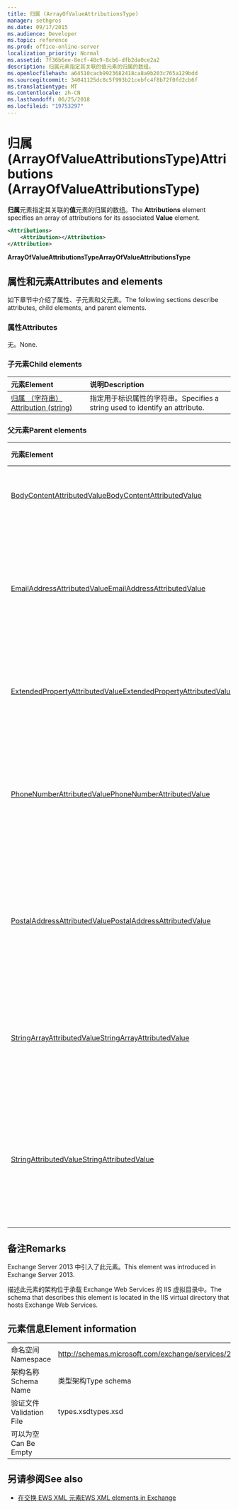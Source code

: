 ```yaml
---
title: 归属 (ArrayOfValueAttributionsType)
manager: sethgros
ms.date: 09/17/2015
ms.audience: Developer
ms.topic: reference
ms.prod: office-online-server
localization_priority: Normal
ms.assetid: 7f36b6ee-8ecf-48c9-8cb6-dfb2da0ce2a2
description: 归属元素指定其关联的值元素的归属的数组。
ms.openlocfilehash: a64510cacb9923682418ca8a9b203c765a129bdd
ms.sourcegitcommit: 34041125dc8c5f993b21cebfc4f8b72f0fd2cb6f
ms.translationtype: MT
ms.contentlocale: zh-CN
ms.lasthandoff: 06/25/2018
ms.locfileid: "19753297"
---
```

# <a name="attributions-arrayofvalueattributionstype"></a><span data-ttu-id="2fdc8-103">归属 (ArrayOfValueAttributionsType)</span><span class="sxs-lookup"><span data-stu-id="2fdc8-103">Attributions (ArrayOfValueAttributionsType)</span></span>

<span data-ttu-id="2fdc8-104">**归属**元素指定其关联的**值**元素的归属的数组。</span><span class="sxs-lookup"><span data-stu-id="2fdc8-104">The **Attributions** element specifies an array of attributions for its associated **Value** element.</span></span> 
  
```XML
<Attributions>
    <Attribution></Attribution>
</Attribution>
```

 <span data-ttu-id="2fdc8-105">**ArrayOfValueAttributionsType**</span><span class="sxs-lookup"><span data-stu-id="2fdc8-105">**ArrayOfValueAttributionsType**</span></span>
## <a name="attributes-and-elements"></a><span data-ttu-id="2fdc8-106">属性和元素</span><span class="sxs-lookup"><span data-stu-id="2fdc8-106">Attributes and elements</span></span>

<span data-ttu-id="2fdc8-107">如下章节中介绍了属性、子元素和父元素。</span><span class="sxs-lookup"><span data-stu-id="2fdc8-107">The following sections describe attributes, child elements, and parent elements.</span></span>
  
### <a name="attributes"></a><span data-ttu-id="2fdc8-108">属性</span><span class="sxs-lookup"><span data-stu-id="2fdc8-108">Attributes</span></span>

<span data-ttu-id="2fdc8-109">无。</span><span class="sxs-lookup"><span data-stu-id="2fdc8-109">None.</span></span>
  
### <a name="child-elements"></a><span data-ttu-id="2fdc8-110">子元素</span><span class="sxs-lookup"><span data-stu-id="2fdc8-110">Child elements</span></span>

|<span data-ttu-id="2fdc8-111">**元素**</span><span class="sxs-lookup"><span data-stu-id="2fdc8-111">**Element**</span></span>|<span data-ttu-id="2fdc8-112">**说明**</span><span class="sxs-lookup"><span data-stu-id="2fdc8-112">**Description**</span></span>|
|:-----|:-----|
|[<span data-ttu-id="2fdc8-113">归属 （字符串）</span><span class="sxs-lookup"><span data-stu-id="2fdc8-113">Attribution (string)</span></span>](attribution-string.md) <br/> |<span data-ttu-id="2fdc8-114">指定用于标识属性的字符串。</span><span class="sxs-lookup"><span data-stu-id="2fdc8-114">Specifies a string used to identify an attribute.</span></span>  <br/> |
   
### <a name="parent-elements"></a><span data-ttu-id="2fdc8-115">父元素</span><span class="sxs-lookup"><span data-stu-id="2fdc8-115">Parent elements</span></span>

|<span data-ttu-id="2fdc8-116">**元素**</span><span class="sxs-lookup"><span data-stu-id="2fdc8-116">**Element**</span></span>|<span data-ttu-id="2fdc8-117">**说明**</span><span class="sxs-lookup"><span data-stu-id="2fdc8-117">**Description**</span></span>|
|:-----|:-----|
|[<span data-ttu-id="2fdc8-118">BodyContentAttributedValue</span><span class="sxs-lookup"><span data-stu-id="2fdc8-118">BodyContentAttributedValue</span></span>](bodycontentattributedvalue.md) <br/> |<span data-ttu-id="2fdc8-119">指定项目的正文内容。</span><span class="sxs-lookup"><span data-stu-id="2fdc8-119">Specifies the body content of an item.</span></span>  <br/> |
|[<span data-ttu-id="2fdc8-120">EmailAddressAttributedValue</span><span class="sxs-lookup"><span data-stu-id="2fdc8-120">EmailAddressAttributedValue</span></span>](emailaddressattributedvalue.md) <br/> |<span data-ttu-id="2fdc8-121">指定一个电子邮件地址和其关联的归属的数组的实例。</span><span class="sxs-lookup"><span data-stu-id="2fdc8-121">Specifies an instance of an array of email addresses and their associated attributions.</span></span>  <br/> |
|[<span data-ttu-id="2fdc8-122">ExtendedPropertyAttributedValue</span><span class="sxs-lookup"><span data-stu-id="2fdc8-122">ExtendedPropertyAttributedValue</span></span>](extendedpropertyattributedvalue.md) <br/> |<span data-ttu-id="2fdc8-123">指定角色扩展的的属性。</span><span class="sxs-lookup"><span data-stu-id="2fdc8-123">Specifies extended properties for a persona.</span></span>  <br/> |
|[<span data-ttu-id="2fdc8-124">PhoneNumberAttributedValue</span><span class="sxs-lookup"><span data-stu-id="2fdc8-124">PhoneNumberAttributedValue</span></span>](phonenumberattributedvalue.md) <br/> |<span data-ttu-id="2fdc8-125">指定一个电话号码和其关联的归属的数组的实例。</span><span class="sxs-lookup"><span data-stu-id="2fdc8-125">Specifies an instance of an array of phone numbers and their associated attributions.</span></span>  <br/> |
|[<span data-ttu-id="2fdc8-126">PostalAddressAttributedValue</span><span class="sxs-lookup"><span data-stu-id="2fdc8-126">PostalAddressAttributedValue</span></span>](postaladdressattributedvalue.md) <br/> |<span data-ttu-id="2fdc8-127">指定的邮政地址和其关联的归属声明数组的实例。</span><span class="sxs-lookup"><span data-stu-id="2fdc8-127">Specifies an instance of an array of postal addresses and their associated attributions.</span></span>  <br/> |
|[<span data-ttu-id="2fdc8-128">StringArrayAttributedValue</span><span class="sxs-lookup"><span data-stu-id="2fdc8-128">StringArrayAttributedValue</span></span>](stringarrayattributedvalue.md) <br/> |<span data-ttu-id="2fdc8-129">指定个人元素的字符串数据类型数组的实例。</span><span class="sxs-lookup"><span data-stu-id="2fdc8-129">Specifies an instance of an array of string data for a persona element.</span></span>  <br/> |
|[<span data-ttu-id="2fdc8-130">StringAttributedValue</span><span class="sxs-lookup"><span data-stu-id="2fdc8-130">StringAttributedValue</span></span>](stringattributedvalue.md) <br/> |<span data-ttu-id="2fdc8-131">数组中的关联的个人元素的属性中指定的实例。</span><span class="sxs-lookup"><span data-stu-id="2fdc8-131">Specifies an instance in an array of attributes associated with a persona element.</span></span>  <br/> |
   
## <a name="remarks"></a><span data-ttu-id="2fdc8-132">备注</span><span class="sxs-lookup"><span data-stu-id="2fdc8-132">Remarks</span></span>

<span data-ttu-id="2fdc8-133">Exchange Server 2013 中引入了此元素。</span><span class="sxs-lookup"><span data-stu-id="2fdc8-133">This element was introduced in Exchange Server 2013.</span></span>
  
<span data-ttu-id="2fdc8-134">描述此元素的架构位于承载 Exchange Web Services 的 IIS 虚拟目录中。</span><span class="sxs-lookup"><span data-stu-id="2fdc8-134">The schema that describes this element is located in the IIS virtual directory that hosts Exchange Web Services.</span></span>
  
## <a name="element-information"></a><span data-ttu-id="2fdc8-135">元素信息</span><span class="sxs-lookup"><span data-stu-id="2fdc8-135">Element information</span></span>

|||
|:-----|:-----|
|<span data-ttu-id="2fdc8-136">命名空间</span><span class="sxs-lookup"><span data-stu-id="2fdc8-136">Namespace</span></span>  <br/> |http://schemas.microsoft.com/exchange/services/2006/types  <br/> |
|<span data-ttu-id="2fdc8-137">架构名称</span><span class="sxs-lookup"><span data-stu-id="2fdc8-137">Schema Name</span></span>  <br/> |<span data-ttu-id="2fdc8-138">类型架构</span><span class="sxs-lookup"><span data-stu-id="2fdc8-138">Type schema</span></span>  <br/> |
|<span data-ttu-id="2fdc8-139">验证文件</span><span class="sxs-lookup"><span data-stu-id="2fdc8-139">Validation File</span></span>  <br/> |<span data-ttu-id="2fdc8-140">types.xsd</span><span class="sxs-lookup"><span data-stu-id="2fdc8-140">types.xsd</span></span>  <br/> |
|<span data-ttu-id="2fdc8-141">可以为空</span><span class="sxs-lookup"><span data-stu-id="2fdc8-141">Can Be Empty</span></span>  <br/> ||
   
## <a name="see-also"></a><span data-ttu-id="2fdc8-142">另请参阅</span><span class="sxs-lookup"><span data-stu-id="2fdc8-142">See also</span></span>

- [<span data-ttu-id="2fdc8-143">在交换 EWS XML 元素</span><span class="sxs-lookup"><span data-stu-id="2fdc8-143">EWS XML elements in Exchange</span></span>](ews-xml-elements-in-exchange.md)

